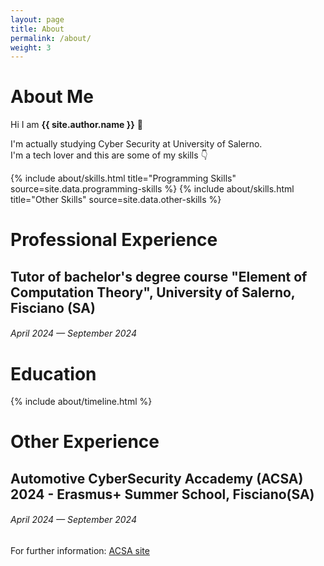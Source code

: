 ```yaml
---
layout: page
title: About
permalink: /about/
weight: 3
---
```


# **About Me**

Hi I am **{{ site.author.name }}** :wave:<br>

I'm actually studying Cyber Security at University of Salerno.<br>
I'm a tech lover and this are some of my skills 👇


<div class="row">
{% include about/skills.html title="Programming Skills" source=site.data.programming-skills %}
{% include about/skills.html title="Other Skills" source=site.data.other-skills %}
</div>
<h1>Professional Experience</h1>
<!--- Inserimento attività professionali --->
<div class="row">
<div class="col mt-4">
  <div class="timeline-body bg-themed">
      <div class="timeline-item">
        <div class="content">
          <h2>Tutor of bachelor's degree course "Element of Computation Theory", University of Salerno, Fisciano (SA)</h2>
          <h6 class="date">April 2024 — September 2024</h6>
          <p></p>
        </div>
      </div>
  </div>
</div>
</div>
<h1>Education</h1>
<div class="row">
{% include about/timeline.html %}
</div>
<h1>Other Experience</h1>
<!--- Inserimento attività professionali --->
<div class="row">
<div class="col mt-4">
  <div class="timeline-body bg-themed">
      <div class="timeline-item">
        <div class="content">
          <h2>Automotive CyberSecurity Accademy (ACSA) 2024 - Erasmus+ Summer School, Fisciano(SA)</h2>
          <h6 class="date">April 2024 — September 2024</h6>
          <p>For further information: <a href="https://www.autocybersec.ro/all-acsas/acsa-2024">ACSA site</a> </p>
        </div>
      </div>
  </div>
</div>
</div>